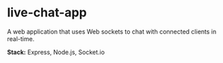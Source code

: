 # live-chat-app

A web application that uses Web sockets to chat with connected clients in real-time.

**Stack:** Express, Node.js, Socket.io
